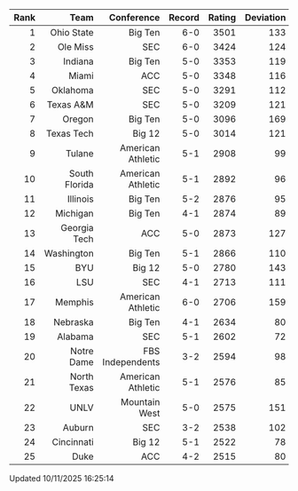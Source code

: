 | Rank  | Team                 | Conference           | Record   | Rating | Deviation |
| ---:  | ---:                 | ---:                 | ---:     | ---:   | ---:      |
| 1     | Ohio State           | Big Ten              | 6-0      | 3501   | 133       |
| 2     | Ole Miss             | SEC                  | 6-0      | 3424   | 124       |
| 3     | Indiana              | Big Ten              | 5-0      | 3353   | 119       |
| 4     | Miami                | ACC                  | 5-0      | 3348   | 116       |
| 5     | Oklahoma             | SEC                  | 5-0      | 3291   | 112       |
| 6     | Texas A&M            | SEC                  | 5-0      | 3209   | 121       |
| 7     | Oregon               | Big Ten              | 5-0      | 3096   | 169       |
| 8     | Texas Tech           | Big 12               | 5-0      | 3014   | 121       |
| 9     | Tulane               | American Athletic    | 5-1      | 2908   | 99        |
| 10    | South Florida        | American Athletic    | 5-1      | 2892   | 96        |
| 11    | Illinois             | Big Ten              | 5-2      | 2876   | 95        |
| 12    | Michigan             | Big Ten              | 4-1      | 2874   | 89        |
| 13    | Georgia Tech         | ACC                  | 5-0      | 2873   | 127       |
| 14    | Washington           | Big Ten              | 5-1      | 2866   | 110       |
| 15    | BYU                  | Big 12               | 5-0      | 2780   | 143       |
| 16    | LSU                  | SEC                  | 4-1      | 2713   | 111       |
| 17    | Memphis              | American Athletic    | 6-0      | 2706   | 159       |
| 18    | Nebraska             | Big Ten              | 4-1      | 2634   | 80        |
| 19    | Alabama              | SEC                  | 5-1      | 2602   | 72        |
| 20    | Notre Dame           | FBS Independents     | 3-2      | 2594   | 98        |
| 21    | North Texas          | American Athletic    | 5-1      | 2576   | 85        |
| 22    | UNLV                 | Mountain West        | 5-0      | 2575   | 151       |
| 23    | Auburn               | SEC                  | 3-2      | 2538   | 102       |
| 24    | Cincinnati           | Big 12               | 5-1      | 2522   | 78        |
| 25    | Duke                 | ACC                  | 4-2      | 2515   | 80        |

Updated 10/11/2025 16:25:14
